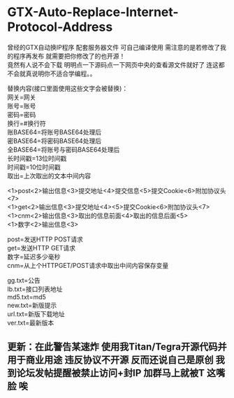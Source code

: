 # GTX-Auto-Replace-Internet-Protocol-Address
曾经的GTX自动换IP程序 配套服务器文件 可自己编译使用 需注意的是若修改了我的程序再发布 就需要把你修改了的也开源！  
竟然有人说不会下载 明明点一下源码点一下网页中央的查看源文件就好了 连这都不会就真说明你不适合学编程。。  

替换内容(接口里面使用这些文字会被替换)：  
网关=网关  
账号=账号  
密码=密码  
换行=#换行符  
账BASE64=将账号BASE64处理后  
密BASE64=将密码BASE64处理后  
全BASE64=将账号与密码BASE64处理后  
长时间戳=13位时间戳  
时间戳=10位时间戳  
取出=上次取出的文本中间内容  

<1>post<2>输出信息<3>提交地址<4>提交信息<5>提交Cookie<6>附加协议头<7>  
<1>get<2>输出信息<3>提交地址<4><5>提交Cookie<6>附加协议头<7>  
<1>cnm<2>输出信息<3>取出的信息前面<4>取出的信息后面<5>  
<1>数字<2>输出信息<3>  

post=发送HTTP POST请求  
get=发送HTTP GET请求  
数字=延迟多少毫秒  
cnm=从上个HTTPGET/POST请求中取出中间内容保存变量  

gg.txt=公告  
lb.txt=接口列表地址  
md5.txt=md5   
new.txt=新版提示   
url.txt=新版下载地址   
ver.txt=最新版本  

## __更新：在此警告某速炸 使用我Titan/Tegra开源代码并用于商业用途 违反协议不开源 反而还说自己是原创 我到论坛发帖提醒被禁止访问+封IP 加群马上就被T 这嘴脸 唉__ ##
